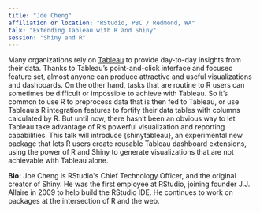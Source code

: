 ```yaml
---
title: "Joe Cheng"
affiliation or location: "RStudio, PBC / Redmond, WA"
talk: "Extending Tableau with R and Shiny"
session: "Shiny and R"
---
```


Many organizations rely on [Tableau](https://www.tableau.com/) to provide day-to-day insights from their data. Thanks to Tableau’s point-and-click interface and focused feature set, almost anyone can produce attractive and useful visualizations and dashboards. On the other hand, tasks that are routine to R users can sometimes be difficult or impossible to achieve with Tableau. So it’s common to use R to preprocess data that is then fed to Tableau, or use Tableau’s R integration features to fortify their data tables with columns calculated by R. But until now, there hasn’t been an obvious way to let Tableau take advantage of R’s powerful visualization and reporting capabilities. This talk will introduce {shinytableau}, an experimental new package that lets R users create reusable Tableau dashboard extensions, using the power of R and Shiny to generate visualizations that are not achievable with Tableau alone.

__Bio:__ Joe Cheng is RStudio's Chief Technology Officer, and the original creator of Shiny. He was the first employee at RStudio, joining founder J.J. Allaire in 2009 to help build the RStudio IDE. He continues to work on packages at the intersection of R and the web.